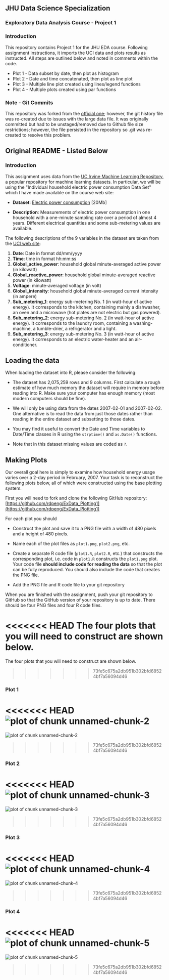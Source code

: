 ## JHU Data Science Specialization

### Exploratory Data Analysis Course - Project 1

### Introduction

This repository contains Project 1 for the JHU EDA course. Following assignment instructions, it imports the UCI data and plots results as instructed. All steps are outlined below and noted in comments within the code.

* Plot 1 - Data subset by date, then plot as histogram
* Plot 2 - Date and time concatenated, then plot as line plot
* Plot 3 - Multiple line plot created using lines/legend functions
* Plot 4 - Multiple plots created using par functions

### Note - Git Commits

This repository was forked from the [official one](https://github.com/rdpeng/ExData_Plotting1); however, the git history file was re-created due to issues with the large data file. It was originally committed but had to be unstaged/removed due to Github file size restrictions; however, the file persisted in the repository so .git was re-created to resolve this problem.

## Original README - Listed Below

### Introduction

This assignment uses data from
the <a href="http://archive.ics.uci.edu/ml/">UC Irvine Machine
Learning Repository</a>, a popular repository for machine learning
datasets. In particular, we will be using the "Individual household
electric power consumption Data Set" which I have made available on
the course web site:


* <b>Dataset</b>: <a href="https://d396qusza40orc.cloudfront.net/exdata%2Fdata%2Fhousehold_power_consumption.zip">Electric power consumption</a> [20Mb]

* <b>Description</b>: Measurements of electric power consumption in
one household with a one-minute sampling rate over a period of almost
4 years. Different electrical quantities and some sub-metering values
are available.


The following descriptions of the 9 variables in the dataset are taken
from
the <a href="https://archive.ics.uci.edu/ml/datasets/Individual+household+electric+power+consumption">UCI
web site</a>:

<ol>
<li><b>Date</b>: Date in format dd/mm/yyyy </li>
<li><b>Time</b>: time in format hh:mm:ss </li>
<li><b>Global_active_power</b>: household global minute-averaged active power (in kilowatt) </li>
<li><b>Global_reactive_power</b>: household global minute-averaged reactive power (in kilowatt) </li>
<li><b>Voltage</b>: minute-averaged voltage (in volt) </li>
<li><b>Global_intensity</b>: household global minute-averaged current intensity (in ampere) </li>
<li><b>Sub_metering_1</b>: energy sub-metering No. 1 (in watt-hour of active energy). It corresponds to the kitchen, containing mainly a dishwasher, an oven and a microwave (hot plates are not electric but gas powered). </li>
<li><b>Sub_metering_2</b>: energy sub-metering No. 2 (in watt-hour of active energy). It corresponds to the laundry room, containing a washing-machine, a tumble-drier, a refrigerator and a light. </li>
<li><b>Sub_metering_3</b>: energy sub-metering No. 3 (in watt-hour of active energy). It corresponds to an electric water-heater and an air-conditioner.</li>
</ol>

## Loading the data





When loading the dataset into R, please consider the following:

* The dataset has 2,075,259 rows and 9 columns. First
calculate a rough estimate of how much memory the dataset will require
in memory before reading into R. Make sure your computer has enough
memory (most modern computers should be fine).

* We will only be using data from the dates 2007-02-01 and
2007-02-02. One alternative is to read the data from just those dates
rather than reading in the entire dataset and subsetting to those
dates.

* You may find it useful to convert the Date and Time variables to
Date/Time classes in R using the `strptime()` and `as.Date()`
functions.

* Note that in this dataset missing values are coded as `?`.


## Making Plots

Our overall goal here is simply to examine how household energy usage
varies over a 2-day period in February, 2007. Your task is to
reconstruct the following plots below, all of which were constructed
using the base plotting system.

First you will need to fork and clone the following GitHub repository:
[https://github.com/rdpeng/ExData_Plotting1](https://github.com/rdpeng/ExData_Plotting1)


For each plot you should

* Construct the plot and save it to a PNG file with a width of 480
pixels and a height of 480 pixels.

* Name each of the plot files as `plot1.png`, `plot2.png`, etc.

* Create a separate R code file (`plot1.R`, `plot2.R`, etc.) that
constructs the corresponding plot, i.e. code in `plot1.R` constructs
the `plot1.png` plot. Your code file **should include code for reading
the data** so that the plot can be fully reproduced. You should also
include the code that creates the PNG file.

* Add the PNG file and R code file to your git repository

When you are finished with the assignment, push your git repository to
GitHub so that the GitHub version of your repository is up to
date. There should be four PNG files and four R code files.


<<<<<<< HEAD
The four plots that you will need to construct are shown below.
=======
The four plots that you will need to construct are shown below.
>>>>>>> 73fe5c675a2db951b302bfd68524bf7a56094d46


### Plot 1


<<<<<<< HEAD
![plot of chunk unnamed-chunk-2](figure/unnamed-chunk-2.png)
=======
![plot of chunk unnamed-chunk-2](figure/unnamed-chunk-2.png)
>>>>>>> 73fe5c675a2db951b302bfd68524bf7a56094d46


### Plot 2

<<<<<<< HEAD
![plot of chunk unnamed-chunk-3](figure/unnamed-chunk-3.png)
=======
![plot of chunk unnamed-chunk-3](figure/unnamed-chunk-3.png)
>>>>>>> 73fe5c675a2db951b302bfd68524bf7a56094d46


### Plot 3

<<<<<<< HEAD
![plot of chunk unnamed-chunk-4](figure/unnamed-chunk-4.png)
=======
![plot of chunk unnamed-chunk-4](figure/unnamed-chunk-4.png)
>>>>>>> 73fe5c675a2db951b302bfd68524bf7a56094d46


### Plot 4

<<<<<<< HEAD
![plot of chunk unnamed-chunk-5](figure/unnamed-chunk-5.png)
=======
![plot of chunk unnamed-chunk-5](figure/unnamed-chunk-5.png)

>>>>>>> 73fe5c675a2db951b302bfd68524bf7a56094d46
